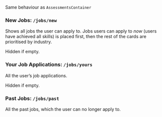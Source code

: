Same behaviour as `AssessmentsContainer`

### New Jobs: `/jobs/new`

Shows all jobs the user can apply to. Jobs users can apply to _now_ (users have
achieved all skills) is placed first, then the rest of the cards are prioritised
by industry.

Hidden if empty.

### Your Job Applications: `/jobs/yours`

All the user’s job applications.

Hidden if empty.

### Past Jobs: `/jobs/past`

All the past jobs, which the user can no longer apply to.

